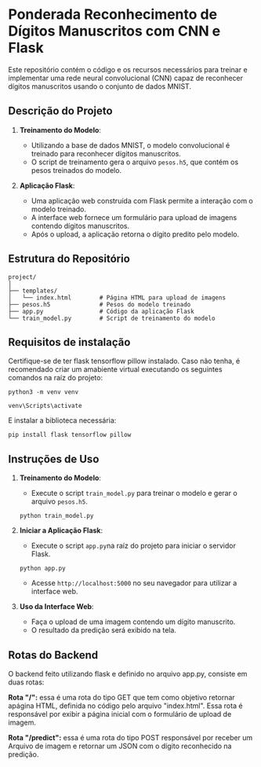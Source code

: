# Ponderada Reconhecimento de Dígitos Manuscritos com CNN e Flask

Este repositório contém o código e os recursos necessários para treinar e implementar uma rede neural convolucional (CNN) capaz de reconhecer dígitos manuscritos usando o conjunto de dados MNIST.

## Descrição do Projeto

1. **Treinamento do Modelo**:
    - Utilizando a base de dados MNIST, o modelo convolucional é treinado para reconhecer dígitos manuscritos.
    - O script de treinamento gera o arquivo `pesos.h5`, que contém os pesos treinados do modelo.

2. **Aplicação Flask**:
    - Uma aplicação web construída com Flask permite a interação com o modelo treinado.
    - A interface web fornece um formulário para upload de imagens contendo dígitos manuscritos.
    - Após o upload, a aplicação retorna o dígito predito pelo modelo.

## Estrutura do Repositório

```
project/
│
├── templates/
│   └── index.html        # Página HTML para upload de imagens
├── pesos.h5              # Pesos do modelo treinado
├── app.py                # Código da aplicação Flask
└── train_model.py        # Script de treinamento do modelo
```
## Requisitos de instalação

Certifique-se de ter flask tensorflow pillow instalado. Caso não tenha, é recomendado criar um amabiente virtual executando os seguintes comandos na raíz do projeto:
```
python3 -m venv venv
```
```
venv\Scripts\activate
```
E instalar a biblioteca necessária:

```
pip install flask tensorflow pillow
```

## Instruções de Uso

1. **Treinamento do Modelo**:
    - Execute o script `train_model.py` para treinar o modelo e gerar o arquivo `pesos.h5`.

    ```
    python train_model.py
    ```

2. **Iniciar a Aplicação Flask**:
    - Execute o script `app.py`na raíz do projeto para iniciar o servidor Flask.

    ```
    python app.py
    ```

    - Acesse `http://localhost:5000` no seu navegador para utilizar a interface web.

3. **Uso da Interface Web**:
    - Faça o upload de uma imagem contendo um dígito manuscrito.
    - O resultado da predição será exibido na tela.

## Rotas do Backend

O backend feito utilizando flask e definido no arquivo app.py, consiste em duas rotas:

**Rota "/":** essa é uma rota do tipo GET	que tem como objetivo retornar apágina HTML, definida no código pelo arquivo "index.html". Essa rota é responsável por exibir a página inicial com o formulário de upload de imagem.

**Rota "/predict":** essa é uma rota do tipo POST responsável por receber um Arquivo de imagem e retornar um JSON com o dígito reconhecido na predição.
